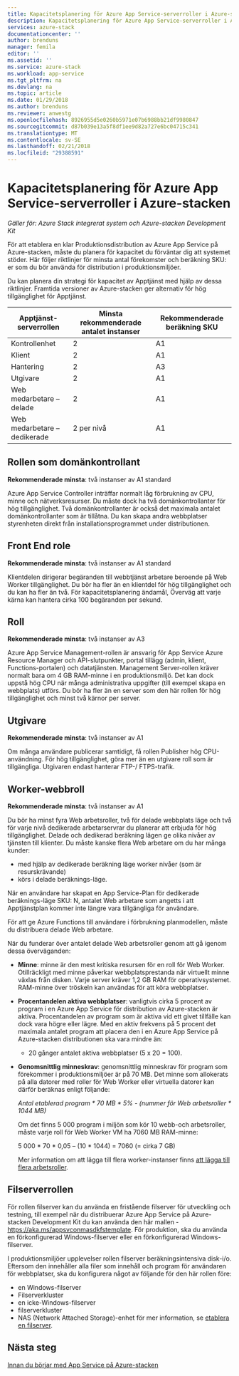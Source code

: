 ```yaml
---
title: Kapacitetsplanering för Azure App Service-serverroller i Azure-stacken | Microsoft Docs
description: Kapacitetsplanering för Azure App Service-serverroller i Azure-stacken
services: azure-stack
documentationcenter: ''
author: brenduns
manager: femila
editor: ''
ms.assetid: ''
ms.service: azure-stack
ms.workload: app-service
ms.tgt_pltfrm: na
ms.devlang: na
ms.topic: article
ms.date: 01/29/2018
ms.author: brenduns
ms.reviewer: anwestg
ms.openlocfilehash: 8926955d5e0260b5971e07b6988bb21df9980847
ms.sourcegitcommit: d87b039e13a5f8df1ee9d82a727e6bc04715c341
ms.translationtype: MT
ms.contentlocale: sv-SE
ms.lasthandoff: 02/21/2018
ms.locfileid: "29388591"
---
```

# <a name="capacity-planning-for-azure-app-service-server-roles-in-azure-stack"></a>Kapacitetsplanering för Azure App Service-serverroller i Azure-stacken
*Gäller för: Azure Stack integrerat system och Azure-stacken Development Kit*

För att etablera en klar Produktionsdistribution av Azure App Service på Azure-stacken, måste du planera för kapacitet du förväntar dig att systemet stöder.  Här följer riktlinjer för minsta antal förekomster och beräkning SKU: er som du bör använda för distribution i produktionsmiljöer.

Du kan planera din strategi för kapacitet av Apptjänst med hjälp av dessa riktlinjer. Framtida versioner av Azure-stacken ger alternativ för hög tillgänglighet för Apptjänst.

| Apptjänst-serverrollen | Minsta rekommenderade antalet instanser | Rekommenderade beräkning SKU|
| --- | --- | --- |
| Kontrollenhet | 2 | A1 |
| Klient | 2 | A1 |
| Hantering | 2 | A3 |
| Utgivare | 2 | A1 |
| Web medarbetare – delade | 2 | A1 |
| Web medarbetare – dedikerade | 2 per nivå | A1 |

## <a name="controller-role"></a>Rollen som domänkontrollant

**Rekommenderade minsta**: två instanser av A1 standard

Azure App Service Controller inträffar normalt låg förbrukning av CPU, minne och nätverksresurser. Du måste dock ha två domänkontrollanter för hög tillgänglighet. Två domänkontrollanter är också det maximala antalet domänkontrollanter som är tillåtna. Du kan skapa andra webbplatser styrenheten direkt från installationsprogrammet under distributionen.

## <a name="front-end-role"></a>Front End role

**Rekommenderade minsta**: två instanser av A1 standard

Klientdelen dirigerar begäranden till webbtjänst arbetare beroende på Web Worker tillgänglighet. Du bör ha fler än en klientdel för hög tillgänglighet och du kan ha fler än två. För kapacitetsplanering ändamål, Överväg att varje kärna kan hantera cirka 100 begäranden per sekund.

## <a name="management-role"></a>Roll

**Rekommenderade minsta**: två instanser av A3

Azure App Service Management-rollen är ansvarig för App Service Azure Resource Manager och API-slutpunkter, portal tillägg (admin, klient, Functions-portalen) och datatjänsten. Management Server-rollen kräver normalt bara om 4 GB RAM-minne i en produktionsmiljö. Det kan dock uppstå hög CPU när många administrativa uppgifter (till exempel skapa en webbplats) utförs. Du bör ha fler än en server som den här rollen för hög tillgänglighet och minst två kärnor per server.

## <a name="publisher-role"></a>Utgivare

**Rekommenderade minsta**: två instanser av A1

Om många användare publicerar samtidigt, få rollen Publisher hög CPU-användning. För hög tillgänglighet, göra mer än en utgivare roll som är tillgängliga.  Utgivaren endast hanterar FTP-/ FTPS-trafik.

## <a name="web-worker-role"></a>Worker-webbroll

**Rekommenderade minsta**: två instanser av A1

Du bör ha minst fyra Web arbetsroller, två för delade webbplats läge och två för varje nivå dedikerade arbetarservrar du planerar att erbjuda för hög tillgänglighet. Delade och dedikerad beräkning lägen ge olika nivåer av tjänsten till klienter. Du måste kanske flera Web arbetare om du har många kunder:
 - med hjälp av dedikerade beräkning läge worker nivåer (som är resurskrävande)
 - körs i delade beräknings-läge.

När en användare har skapat en App Service-Plan för dedikerade beräknings-läge SKU: N, antalet Web arbetare som angetts i att Apptjänstplan kommer inte längre vara tillgängliga för användare.

För att ge Azure Functions till användare i förbrukning planmodellen, måste du distribuera delade Web arbetare.

När du funderar över antalet delade Web arbetsroller genom att gå igenom dessa överväganden:

- **Minne**: minne är den mest kritiska resursen för en roll för Web Worker. Otillräckligt med minne påverkar webbplatsprestanda när virtuellt minne växlas från disken. Varje server kräver 1,2 GB RAM för operativsystemet. RAM-minne över tröskeln kan användas för att köra webbplatser.
- **Procentandelen aktiva webbplatser**: vanligtvis cirka 5 procent av program i en Azure App Service för distribution av Azure-stacken är aktiva. Procentandelen av program som är aktiva vid ett givet tillfälle kan dock vara högre eller lägre. Med en aktiv frekvens på 5 procent det maximala antalet program att placera den i en Azure App Service på Azure-stacken distributionen ska vara mindre än:
    - 20 gånger antalet aktiva webbplatser (5 x 20 = 100).
- **Genomsnittlig minneskrav**: genomsnittlig minneskrav för program som förekommer i produktionsmiljöer är på 70 MB. Det minne som allokerats på alla datorer med roller för Web Worker eller virtuella datorer kan därför beräknas enligt följande:

    *Antal etablerad program * 70 MB * 5% - (nummer för Web arbetsroller * 1044 MB)*

   Om det finns 5 000 program i miljön som kör 10 webb-och arbetsroller, måste varje roll för Web Worker VM ha 7060 MB RAM-minne:

   5 000 * 70 * 0,05 – (10 * 1044) = 7060 (= cirka 7 GB)

   Mer information om att lägga till flera worker-instanser finns [att lägga till flera arbetsroller](azure-stack-app-service-add-worker-roles.md).

## <a name="file-server-role"></a>Filserverrollen

För rollen filserver kan du använda en fristående filserver för utveckling och testning, till exempel när du distribuerar Azure App Service på Azure-stacken Development Kit du kan använda den här mallen - https://aka.ms/appsvconmasdkfstemplate. För produktion, ska du använda en förkonfigurerad Windows-filserver eller en förkonfigurerad Windows-filserver.

I produktionsmiljöer upplevelser rollen filserver beräkningsintensiva disk-i/o. Eftersom den innehåller alla filer som innehåll och program för användaren för webbplatser, ska du konfigurera något av följande för den här rollen före:
- en Windows-filserver
- Filserverkluster
- en icke-Windows-filserver
- filserverkluster
- NAS (Network Attached Storage)-enhet för mer information, se [etablera en filserver](azure-stack-app-service-before-you-get-started.md#prepare-the-file-server).

## <a name="next-steps"></a>Nästa steg

[Innan du börjar med App Service på Azure-stacken](azure-stack-app-service-before-you-get-started.md)
